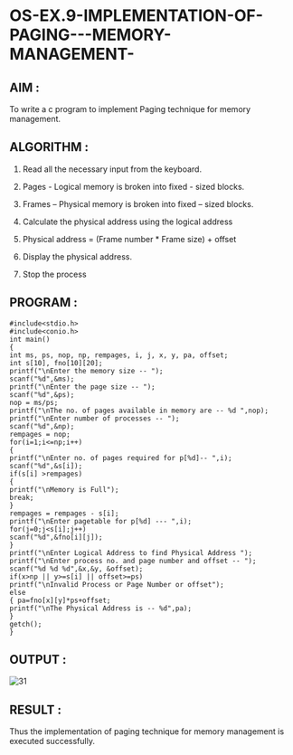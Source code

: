 # OS-EX.9-IMPLEMENTATION-OF-PAGING---MEMORY-MANAGEMENT-

## AIM :

To write a c program to implement Paging technique for memory management.

## ALGORITHM :

1. Read all the necessary input from the keyboard.

2. Pages - Logical memory is broken into fixed - sized blocks.

3. Frames – Physical memory is broken into fixed – sized blocks.

4. Calculate the physical address using the logical address

5. Physical address = (Frame number * Frame size) + offset

6. Display the physical address.

7. Stop the process

## PROGRAM :

```
#include<stdio.h>
#include<conio.h>
int main()
{
int ms, ps, nop, np, rempages, i, j, x, y, pa, offset;
int s[10], fno[10][20];
printf("\nEnter the memory size -- ");
scanf("%d",&ms);
printf("\nEnter the page size -- ");
scanf("%d",&ps);
nop = ms/ps;
printf("\nThe no. of pages available in memory are -- %d ",nop);
printf("\nEnter number of processes -- ");
scanf("%d",&np);
rempages = nop;
for(i=1;i<=np;i++)
{
printf("\nEnter no. of pages required for p[%d]-- ",i);
scanf("%d",&s[i]);
if(s[i] >rempages)
{
printf("\nMemory is Full");
break;
}
rempages = rempages - s[i];
printf("\nEnter pagetable for p[%d] --- ",i);
for(j=0;j<s[i];j++)
scanf("%d",&fno[i][j]);
}
printf("\nEnter Logical Address to find Physical Address ");
printf("\nEnter process no. and page number and offset -- ");
scanf("%d %d %d",&x,&y, &offset);
if(x>np || y>=s[i] || offset>=ps)
printf("\nInvalid Process or Page Number or offset");
else
{ pa=fno[x][y]*ps+offset;
printf("\nThe Physical Address is -- %d",pa);
}
getch();
}
```

## OUTPUT :

![31](https://github.com/Skanthasishanth/OS-EX.9-IMPLEMENTATION-OF-PAGING---MEMORY-MANAGEMENT-/assets/118298456/9ced88cc-3d4d-4300-9cfc-21dfc395b3da)

## RESULT :

Thus the implementation of paging technique for memory management is executed successfully.
